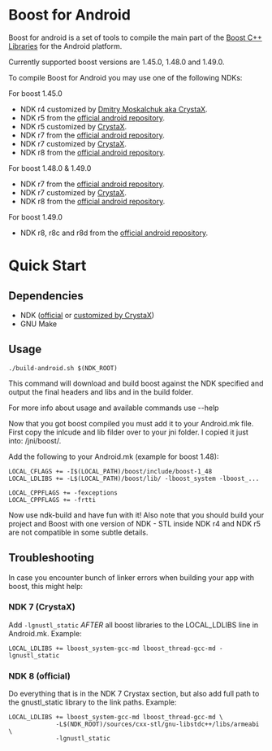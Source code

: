 # Boost for Android
Boost for android is a set of tools to compile the main part of the [Boost C++ Libraries](http://www.boost.org/) for the Android platform.

Currently supported boost versions are 1.45.0, 1.48.0 and 1.49.0.

To compile Boost for Android you may use one of the following NDKs:

For boost 1.45.0
- NDK r4 customized by [Dmitry Moskalchuk aka CrystaX](http://www.crystax.net/android/ndk.php).
- NDK r5 from the [official android repository](http://developer.android.com).
- NDK r5 customized by [CrystaX](http://www.crystax.net/android/ndk.php).
- NDK r7 from the [official android repository](http://developer.android.com).
- NDK r7 customized by [CrystaX](http://www.crystax.net/android/ndk.php).
- NDK r8 from the [official android repository](http://developer.android.com).

For boost 1.48.0 & 1.49.0
- NDK r7 from the [official android repository](http://developer.android.com).
- NDK r7 customized by [CrystaX](http://www.crystax.net/android/ndk.php).
- NDK r8 from the [official android repository](http://developer.android.com).

For boost 1.49.0
- NDK r8, r8c and r8d from the [official android repository](http://developer.android.com).

# Quick Start

## Dependencies

 * NDK ([official](http://developer.android.com) or [customized by CrystaX](http://www.crystax.net/android/ndk.php))
 * GNU Make

## Usage

    ./build-android.sh $(NDK_ROOT)

This command will download and build boost against the NDK specified and output the final headers and libs and in the build folder.

For more info about usage and available commands use --help

Now that you got boost compiled you must add it to your Android.mk file. First copy the inlcude and lib filder over to your jni folder. I copied it just into: /jni/boost/.

Add the following to your Android.mk (example for boost 1.48):

    LOCAL_CFLAGS += -I$(LOCAL_PATH)/boost/include/boost-1_48
    LOCAL_LDLIBS += -L$(LOCAL_PATH)/boost/lib/ -lboost_system -lboost_...

    LOCAL_CPPFLAGS += -fexceptions
    LOCAL_CPPFLAGS += -frtti

Now use ndk-build and have fun with it!
Also note that you should build your project and Boost with one version of NDK -
STL inside NDK r4 and NDK r5 are not compatible in some subtle details.


## Troubleshooting

In case you encounter bunch of linker errors when building your app with boost, 
this might help:

### NDK 7 (CrystaX)

Add `-lgnustl_static` *AFTER* all boost libraries to the LOCAL_LDLIBS line in 
Android.mk. Example:

    LOCAL_LDLIBS += lboost_system-gcc-md lboost_thread-gcc-md -lgnustl_static

### NDK 8 (official)

Do everything that is in the NDK 7 Crystax section, but also
add full path to the gnustl_static library to the link paths. Example:

    LOCAL_LDLIBS += lboost_system-gcc-md lboost_thread-gcc-md \
                 -L$(NDK_ROOT)/sources/cxx-stl/gnu-libstdc++/libs/armeabi \
                 -lgnustl_static
